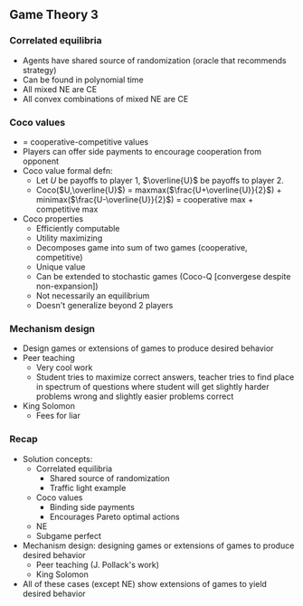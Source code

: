 ## Game Theory 3 

### Correlated equilibria
- Agents have shared source of randomization (oracle that recommends strategy)
- Can be found in polynomial time
- All mixed NE are CE 
- All convex combinations of mixed NE are CE

### Coco values
- = cooperative-competitive values
- Players can offer side payments to encourage cooperation from opponent
- Coco value formal defn: 
    - Let $U$ be payoffs to player 1, $\overline{U}$ be payoffs to player 2.  
    - Coco($U,\overline{U}$) = maxmax($\frac{U+\overline{U}}{2}$) + minimax($\frac{U-\overline{U}}{2}$) = cooperative max + competitive max
- Coco properties
    - Efficiently computable
    - Utility maximizing
    - Decomposes game into sum of two games (cooperative, competitive)
    - Unique value
    - Can be extended to stochastic games (Coco-Q [convergese despite non-expansion])
    - Not necessarily an equilibrium 
    - Doesn't generalize beyond 2 players

### Mechanism design
- Design games or extensions of games to produce desired behavior
- Peer teaching
    - Very cool work
    - Student tries to maximize correct answers, teacher tries to find place in spectrum of questions where student will get slightly harder problems wrong and slightly easier problems correct
- King Solomon
    - Fees for liar 

### Recap
- Solution concepts: 
    - Correlated equilibria
        - Shared source of randomization
        - Traffic light example
    - Coco values
        - Binding side payments
        - Encourages Pareto optimal actions
    - NE 
    - Subgame perfect
- Mechanism design: designing games or extensions of games to produce desired behavior
    - Peer teaching (J. Pollack's work)
    - King Solomon
- All of these cases (except NE) show extensions of games to yield desired behavior
